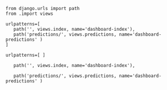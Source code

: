  ```python3
from django.urls import path
from .import views 
 ```

 ```python3
urlpatterns=[
    path('', views.index, name='dashboard-index'),
    path('predictions/', views.predictions, name='dashboard-predictions' )
]
 ```


 ```python3
urlpatterns=[ ]
 ```


 ```python3
    path('', views.index, name='dashboard-index'),
 ```


 ```python3
    path('predictions/', views.predictions, name='dashboard-predictions' )
 ```
